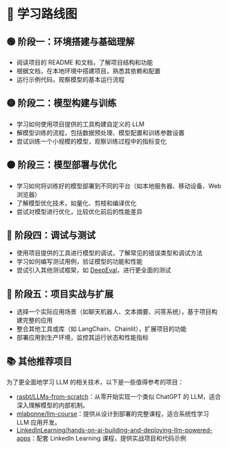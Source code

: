 # 🧭 学习路线图
## 🟢 阶段一：环境搭建与基础理解
- 阅读项目的 README 和文档，了解项目结构和功能
-  根据文档，在本地环境中搭建项目，熟悉其依赖和配置
-  运行示例代码，观察模型的基本运行流程

## 🟡 阶段二：模型构建与训练
- 学习如何使用项目提供的工具构建自定义的 LLM
- 解模型训练的流程，包括数据预处理、模型配置和训练参数设置
- 尝试训练一个小规模的模型，观察训练过程中的指标变化

## 🟠 阶段三：模型部署与优化
- 学习如何将训练好的模型部署到不同的平台（如本地服务器、移动设备、Web 浏览器）
- 了解模型优化技术，如量化、剪枝和编译优化
- 尝试对模型进行优化，比较优化前后的性能差异

## 🔵 阶段四：调试与测试
- 使用项目提供的工具进行模型的调试，了解常见的错误类型和调试方法
- 学习如何编写测试用例，验证模型的功能和性能
- 尝试引入其他测试框架，如 [DeepEval](https://github.com/confident-ai/deepeval)，进行更全面的测试

## 🔴 阶段五：项目实战与扩展
- 选择一个实际应用场景（如聊天机器人、文本摘要、问答系统），基于项目构建完整的应用
- 整合其他工具或库（如 LangChain、Chainlit），扩展项目的功能
- 部署应用到生产环境，监控其运行状态和性能指标

## 📚 其他推荐项目
为了更全面地学习 LLM 的相关技术，以下是一些值得参考的项目：
- [rasbt/LLMs-from-scratch](https://github.com/confident-ai/deepeval)：从零开始实现一个类似 ChatGPT 的 LLM，适合深入理解模型的内部机制。
- [mlabonne/llm-course](https://github.com/mlabonne/llm-course)：提供从设计到部署的完整课程，适合系统性学习 LLM 应用开发。
- [LinkedInLearning/hands-on-ai-building-and-deploying-llm-powered-apps](https://github.com/LinkedInLearning/hands-on-ai-building-and-deploying-llm-powered-apps-4511409)：配套 LinkedIn Learning 课程，提供实战项目和代码示例



